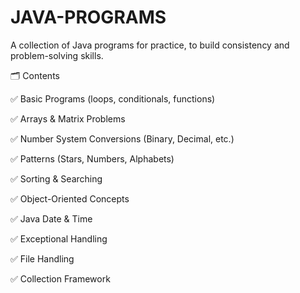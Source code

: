 # JAVA-PROGRAMS

A collection of Java programs for practice, to build consistency and problem-solving skills.

🗂 Contents

✅ Basic Programs (loops, conditionals, functions)

✅ Arrays & Matrix Problems

✅ Number System Conversions (Binary, Decimal, etc.)

✅ Patterns (Stars, Numbers, Alphabets)

✅ Sorting & Searching

✅ Object-Oriented Concepts

✅ Java Date & Time  

✅ Exceptional Handling

✅ File Handling 

✅ Collection Framework